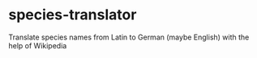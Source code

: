 # species-translator
Translate species names from Latin to German (maybe English) with the help of Wikipedia
